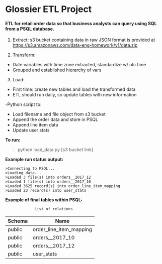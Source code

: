 # Glossier ETL Project

#### ETL for retail order data so that business analysts can query using SQL from a PSQL database.

1. Extract: s3 bucket containing data in raw JSON format is provided at https://s3.amazonaws.com/data-eng-homework/v1/data.zip 

2. Transform: 
- Date variables with time zone extracted, standardize w/ utc time
- Grouped and established hierarchy of vars

3. Load:
- First time: create new tables and load the transformed data
- ETL should run daily, so update tables with new information


-Python script to:
- Load filename and file object from s3 bucket
- Append the order data and store in PSQL
- Append line item data
- Update user stats

**To run:**
>python load_data.py [s3 bucket link]

**Example run status output:**
```
>Connecting to PSQL...
>Loading data...
>Loaded 3 file(s) into orders__2017_12
>Loaded 1 file(s) into orders__2017_10
>Loaded 3625 record(s) into order_line_item_mapping
>Loaded 23 record(s) into user_stats
```

**Example of final tables within PSQL:**

                 List of relations

 Schema | Name
 ---|---
 public | order_line_item_mapping 
 public | orders__2017_10         
 public | orders__2017_12         
 public | user_stats              





